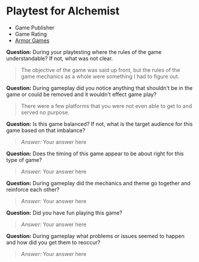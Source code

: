 # Playtest for Alchemist

* Game Publisher
* Game Rating
* [Armor Games](https://armorgames.com/play/17883/alchemist?tag-referral=adventure)

**Question:** During your playtesting where the rules of the game understandable? If not, what was not clear.
> The objective of the game was said up front, but the rules of the game mechanics as a whole were something I had to figure out.

**Question:** During gameplay did you notice anything that shouldn't be in the game or could be removed and it wouldn't effect game play?
> There were a few platforms that you were not even able to get to and served no purpose.

**Question:** Is this game balanced? If not, what is the target audience for this game based on that imbalance?
> _Answer:_ Your answer here

**Question:** Does the timing of this game appear to be about right for this type of game?
> _Answer:_ Your answer here

**Question:** During gameplay did the mechanics and theme go together and reinforce each other?
> _Answer:_ Your answer here

**Question:** Did you have fun playing this game?
> _Answer:_ Your answer here

**Question:** During gameplay what problems or issues seemed to happen and how did you get them to reoccur?
> _Answer:_ Your answer here
